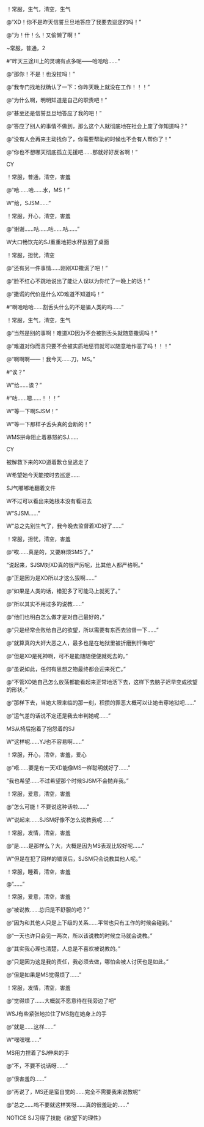 ！常服，生气，清空，生气

@“XD！你不是昨天信誓旦旦地答应了我要去巡逻的吗！”

@“为！什！么！又偷懒了啊！”

~常服，普通，2

#”昨天三途川上的灵魂有点多呢——哈哈哈……“

@“那你！不是！也没拉吗！”

@“我专门找地狱确认了一下：你昨天晚上就没在工作！！！”

@“为什么啊，明明知道是自己的职责吧！”

@“甚至还是信誓旦旦地答应了我的吧！”

@“答应了别人的事情不做到，那么这个人就彻底地在社会上废了你知道吗？”

@“没有人会再来主动找你了，你需要帮助的时候也不会有人帮你了！”

@“你也不想哪天彻底孤立无援吧……那就好好反省啊！”

CY

！常服，普通，清空，害羞

@“哈……哈……水，MS！”

W“给，SJSM……”

！常服，开心，清空，害羞

@“谢谢……咕……咕……咕……”

W大口畅饮完的SJ重重地把水杯放回了桌面

！常服，担忧，清空

@“还有另一件事情……刚刚XD撒谎了吧！”

@“脸不红心不跳地说出了能让人误以为你忙了一晚上的话！”

@“撒谎的代价是什么XD难道不知道吗！”

#“啊哈哈哈……割舌头什么的不是骗人类的吗……”

！常服，生气，清空，生气

@“当然是别的事啊！难道XD因为不会被割舌头就随意撒谎吗！”

@“难道对你而言只要不会被实质地惩罚就可以随意地作恶了吗！！！”

@“啊啊啊——！我今天……刀，MS。”

#“诶？”

W“给……诶？”

#“咕……嗯……！！！”

W“等一下啊SJSM！”

W“等一下那样子舌头真的会断的！”

WMS拼命阻止着暴怒的SJ……

CY

被解救下来的XD道着歉仓皇逃走了

W希望她今天能按时去巡逻……

SJ气嘟嘟地翻着文件

W不过可以看出来她根本没有看进去

W“SJSM……”

W“总之先别生气了，我今晚去监督着XD好了……”

！常服，担忧，清空，害羞

@“唉……真是的，又要麻烦SMS了。”

“说起来，SJSM对XD真的很严厉呢，比其他人都严格啊。”

@“正是因为是XD所以才这么狠啊……”

@“如果是人类的话，错犯多了可能马上就死了。”

@“所以其实不用过多的说教……”

@“他们也明白怎么做才是对自己最好的，”

@“只是经常会败给自己的欲望，所以需要有东西去监督一下……”

@“就算真的大奸大恶之人，最多也是在地狱里被折磨到忏悔吧”

@“但是XD是死神啊，可不是能随随便便就死去的。”

@“虽说如此，任何有思想之物最终都会迎来死亡。”

@“不管XD她自己怎么放荡都能看起来正常地活下去，这样下去脑子迟早变成欲望的形状。”

@“那样下去，当她大限来临的那一刻，积攒的罪恶大概可以让她击穿地狱吧……”

@“运气差的话说不定还是我去审判她呢……”

MS从椅后抱着了抱怨着的SJ

W“这样呢……YJ也不容易啊……”

！常服，开心，清空，害羞，爱心

@“唔……要是有一天XD能像MS一样聪明就好了……”

“我也希望……不过希望那个时候SJSM不会抛弃我。”

！常服，爱意，清空，害羞

@“怎么可能！不要说这种话啦……”

W“说起来……SJSM好像不怎么说教我呢……”

！常服，发情，清空，害羞

@“是……是那样么？大，大概是因为MS表现比较好呢……”

W“但是在犯了同样的错误后，SJSM只会说教其他人呢。”

！常服，睡着，清空，害羞

@“……”

！常服，爱意，清空，害羞

@“被说教……总归是不舒服的吧？”

@“因为和其他人只是上下级的关系……平常也只有工作的时候会碰到。”

@“一天也许只会见一两次，所以该说教的时候立马就会说教。”

@“其实我心理也清楚，人总是不喜欢被说教的。”

@“只是因为这是我的责任，我必须去做，哪怕会被人讨厌也是如此。”

@“但是如果是MS觉得烦了……”

！常服，发情，清空，害羞

@“觉得烦了……大概就不愿意待在我旁边了吧”

WSJ有些紧张地拉住了MS抱在她身上的手

@“就是……这样……”

W“嘿嘿嘿……”

MS用力捏着了SJ伸来的手

@“不，不要不说话呀……”

@“很害羞的……”

@“再说了，MS还是蛮自觉的……完全不需要我来说教呢”

@“总之……呜不要就这样笑呀……真的很羞耻的……”

NOTICE SJ习得了技能《欲望下的理性》